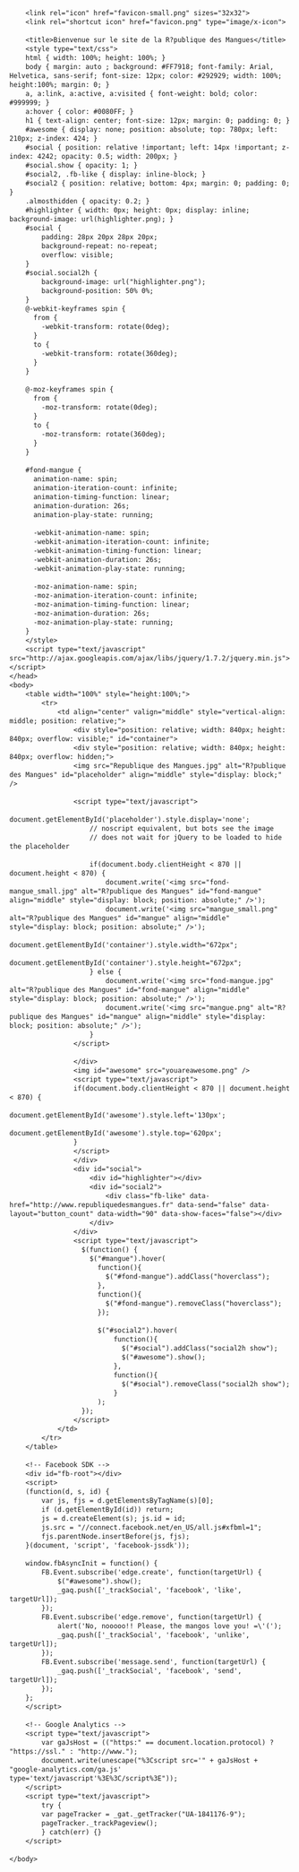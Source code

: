 <html>
	<head>
		
		
		<link rel="icon" href="favicon-small.png" sizes="32x32"> 
		<link rel="shortcut icon" href="favicon.png" type="image/x-icon">
		
		<title>Bienvenue sur le site de la R?publique des Mangues</title>
		<style type="text/css">
		html { width: 100%; height: 100%; }
		body { margin: auto ; background: #FF7918; font-family: Arial, Helvetica, sans-serif; font-size: 12px; color: #292929; width: 100%; height:100%; margin: 0; }
		a, a:link, a:active, a:visited { font-weight: bold; color: #999999; }
		a:hover { color: #0080FF; }
		h1 { text-align: center; font-size: 12px; margin: 0; padding: 0; }
		#awesome { display: none; position: absolute; top: 780px; left: 210px; z-index: 424; }
		#social { position: relative !important; left: 14px !important; z-index: 4242; opacity: 0.5; width: 200px; }
		#social.show { opacity: 1; }
		#social2, .fb-like { display: inline-block; }
		#social2 { position: relative; bottom: 4px; margin: 0; padding: 0; }
		.almosthidden { opacity: 0.2; }
		#highlighter { width: 0px; height: 0px; display: inline; background-image: url(highlighter.png); }
		#social {
			padding: 28px 20px 28px 20px;
			background-repeat: no-repeat;
			overflow: visible;
		}
		#social.social2h {
			background-image: url("highlighter.png");
			background-position: 50% 0%;
		}
		@-webkit-keyframes spin {
		  from {
			-webkit-transform: rotate(0deg);
		  }
		  to {
			-webkit-transform: rotate(360deg);
		  }
		}
		
		@-moz-keyframes spin {
		  from {
			-moz-transform: rotate(0deg);
		  }
		  to {
			-moz-transform: rotate(360deg);
		  }
		}
		
		#fond-mangue {
		  animation-name: spin;
		  animation-iteration-count: infinite;
		  animation-timing-function: linear;
		  animation-duration: 26s;
		  animation-play-state: running;
		  
		  -webkit-animation-name: spin;
		  -webkit-animation-iteration-count: infinite;
		  -webkit-animation-timing-function: linear;
		  -webkit-animation-duration: 26s;
		  -webkit-animation-play-state: running;
		  
		  -moz-animation-name: spin;
		  -moz-animation-iteration-count: infinite;
		  -moz-animation-timing-function: linear;
		  -moz-animation-duration: 26s;
		  -moz-animation-play-state: running;
		}
		</style>
		<script type="text/javascript" src="http://ajax.googleapis.com/ajax/libs/jquery/1.7.2/jquery.min.js"></script>
	</head>
	<body>
		<table width="100%" style="height:100%;">
			<tr>
				<td align="center" valign="middle" style="vertical-align: middle; position: relative;">
					<div style="position: relative; width: 840px; height: 840px; overflow: visible;" id="container">
					<div style="position: relative; width: 840px; height: 840px; overflow: hidden;">
					<img src="Republique des Mangues.jpg" alt="R?publique des Mangues" id="placeholder" align="middle" style="display: block;" />
					
					<script type="text/javascript">
						document.getElementById('placeholder').style.display='none';
						// noscript equivalent, but bots see the image
						// does not wait for jQuery to be loaded to hide the placeholder
						
						if(document.body.clientHeight < 870 || document.height < 870) {
							document.write('<img src="fond-mangue_small.jpg" alt="R?publique des Mangues" id="fond-mangue" align="middle" style="display: block; position: absolute;" />');
							document.write('<img src="mangue_small.png" alt="R?publique des Mangues" id="mangue" align="middle" style="display: block; position: absolute;" />');
							document.getElementById('container').style.width="672px";
							document.getElementById('container').style.height="672px";
						} else {
							document.write('<img src="fond-mangue.jpg" alt="R?publique des Mangues" id="fond-mangue" align="middle" style="display: block; position: absolute;" />');
							document.write('<img src="mangue.png" alt="R?publique des Mangues" id="mangue" align="middle" style="display: block; position: absolute;" />');
						}
					</script>
					
					</div>
					<img id="awesome" src="youareawesome.png" />
					<script type="text/javascript">
					if(document.body.clientHeight < 870 || document.height < 870) {
							document.getElementById('awesome').style.left='130px';
							document.getElementById('awesome').style.top='620px';
					}
					</script>
					</div>
					<div id="social">
						<div id="highlighter"></div>
						<div id="social2">
							<div class="fb-like" data-href="http://www.republiquedesmangues.fr" data-send="false" data-layout="button_count" data-width="90" data-show-faces="false"></div>
						</div>
					</div>
					<script type="text/javascript">
					  $(function() {
						$("#mangue").hover(
						  function(){
							$("#fond-mangue").addClass("hoverclass");
						  },
						  function(){
							$("#fond-mangue").removeClass("hoverclass");
						  });
						  
						  $("#social2").hover(
                              function(){
                                $("#social").addClass("social2h show");
                                $("#awesome").show();
                              },
                              function(){
                                $("#social").removeClass("social2h show");
                              }
                          );
					  });
					</script>
				</td>
			</tr>
		</table>
		
		<!-- Facebook SDK -->
		<div id="fb-root"></div>
		<script>
		(function(d, s, id) {
			var js, fjs = d.getElementsByTagName(s)[0];
			if (d.getElementById(id)) return;
			js = d.createElement(s); js.id = id;
			js.src = "//connect.facebook.net/en_US/all.js#xfbml=1";
			fjs.parentNode.insertBefore(js, fjs);
		}(document, 'script', 'facebook-jssdk'));
		
		window.fbAsyncInit = function() {
			FB.Event.subscribe('edge.create', function(targetUrl) {
				$("#awesome").show();
				_gaq.push(['_trackSocial', 'facebook', 'like', targetUrl]);
			});
			FB.Event.subscribe('edge.remove', function(targetUrl) {
				alert('No, nooooo!! Please, the mangos love you! =\'(');
				_gaq.push(['_trackSocial', 'facebook', 'unlike', targetUrl]);
			});
			FB.Event.subscribe('message.send', function(targetUrl) {
				_gaq.push(['_trackSocial', 'facebook', 'send', targetUrl]);
			});
		};
		</script>
		
		<!-- Google Analytics -->
		<script type="text/javascript">
			var gaJsHost = (("https:" == document.location.protocol) ? "https://ssl." : "http://www.");
			document.write(unescape("%3Cscript src='" + gaJsHost + "google-analytics.com/ga.js' type='text/javascript'%3E%3C/script%3E"));
		</script>
		<script type="text/javascript">
			try {
			var pageTracker = _gat._getTracker("UA-1841176-9");
			pageTracker._trackPageview();
			} catch(err) {}
		</script>
		
	</body>
</html>
